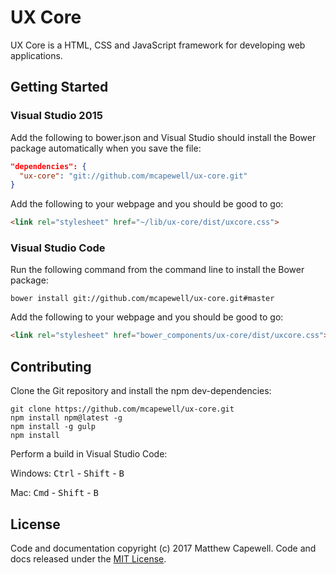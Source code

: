 # UX Core

UX Core is a HTML, CSS and JavaScript framework for developing web applications.

## Getting Started

### Visual Studio 2015

Add the following to bower.json and Visual Studio should install the Bower package automatically when you save the file:

```json
"dependencies": {
  "ux-core": "git://github.com/mcapewell/ux-core.git"
}
```

Add the following to your webpage and you should be good to go:

```html
<link rel="stylesheet" href="~/lib/ux-core/dist/uxcore.css">
```

### Visual Studio Code

Run the following command from the command line to install the Bower package:

```
bower install git://github.com/mcapewell/ux-core.git#master
```

Add the following to your webpage and you should be good to go:

```html
<link rel="stylesheet" href="bower_components/ux-core/dist/uxcore.css">
```

## Contributing

Clone the Git repository and install the npm dev-dependencies:

```
git clone https://github.com/mcapewell/ux-core.git
npm install npm@latest -g
npm install -g gulp
npm install
```
Perform a build in Visual Studio Code:

Windows: <kbd>Ctrl</kbd> - <kbd>Shift</kbd> - <kbd>B</kbd>

Mac: <kbd>Cmd</kbd> - <kbd>Shift</kbd> - <kbd>B</kbd>

## License

Code and documentation copyright (c) 2017 Matthew Capewell. Code and docs released under the [MIT License](LICENSE.md).
